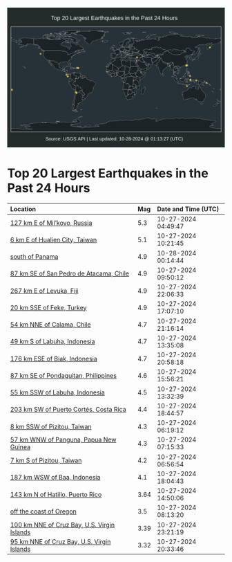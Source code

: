 ![Map](./map.png)

# Top 20 Largest Earthquakes in the Past 24 Hours

| Location | Mag | Date and Time (UTC) |
|:---|:---|:---|
| [127 km E of Mil’kovo, Russia](https://earthquake.usgs.gov/earthquakes/eventpage/us7000nnff) | 5.3 | 10-27-2024 04:49:47 |
| [6 km E of Hualien City, Taiwan](https://earthquake.usgs.gov/earthquakes/eventpage/us7000nngq) | 5.1 | 10-27-2024 10:21:45 |
| [south of Panama](https://earthquake.usgs.gov/earthquakes/eventpage/us7000nnja) | 4.9 | 10-28-2024 00:14:44 |
| [87 km SE of San Pedro de Atacama, Chile](https://earthquake.usgs.gov/earthquakes/eventpage/us7000nngm) | 4.9 | 10-27-2024 09:50:12 |
| [267 km E of Levuka, Fiji](https://earthquake.usgs.gov/earthquakes/eventpage/us7000nnix) | 4.9 | 10-27-2024 22:06:33 |
| [20 km SSE of Feke, Turkey](https://earthquake.usgs.gov/earthquakes/eventpage/us7000nni1) | 4.9 | 10-27-2024 17:07:10 |
| [54 km NNE of Calama, Chile](https://earthquake.usgs.gov/earthquakes/eventpage/us7000nnit) | 4.7 | 10-27-2024 21:16:14 |
| [49 km S of Labuha, Indonesia](https://earthquake.usgs.gov/earthquakes/eventpage/us7000nnhg) | 4.7 | 10-27-2024 13:35:08 |
| [176 km ESE of Biak, Indonesia](https://earthquake.usgs.gov/earthquakes/eventpage/us7000nniq) | 4.7 | 10-27-2024 20:58:18 |
| [87 km SE of Pondaguitan, Philippines](https://earthquake.usgs.gov/earthquakes/eventpage/us7000nnhw) | 4.6 | 10-27-2024 15:56:21 |
| [55 km SSW of Labuha, Indonesia](https://earthquake.usgs.gov/earthquakes/eventpage/us7000nnhf) | 4.5 | 10-27-2024 13:32:39 |
| [203 km SW of Puerto Cortés, Costa Rica](https://earthquake.usgs.gov/earthquakes/eventpage/us7000nnia) | 4.4 | 10-27-2024 18:44:57 |
| [8 km SSW of Pizitou, Taiwan](https://earthquake.usgs.gov/earthquakes/eventpage/us7000nnfp) | 4.3 | 10-27-2024 06:19:12 |
| [57 km WNW of Panguna, Papua New Guinea](https://earthquake.usgs.gov/earthquakes/eventpage/us7000nnfs) | 4.3 | 10-27-2024 07:15:33 |
| [7 km S of Pizitou, Taiwan](https://earthquake.usgs.gov/earthquakes/eventpage/us7000nnfr) | 4.2 | 10-27-2024 06:56:54 |
| [187 km WSW of Baa, Indonesia](https://earthquake.usgs.gov/earthquakes/eventpage/us7000nni8) | 4.1 | 10-27-2024 18:04:43 |
| [143 km N of Hatillo, Puerto Rico](https://earthquake.usgs.gov/earthquakes/eventpage/pr2024301000) | 3.64 | 10-27-2024 14:50:06 |
| [off the coast of Oregon](https://earthquake.usgs.gov/earthquakes/eventpage/us7000nng2) | 3.5 | 10-27-2024 08:13:20 |
| [100 km NNE of Cruz Bay, U.S. Virgin Islands](https://earthquake.usgs.gov/earthquakes/eventpage/pr71463833) | 3.39 | 10-27-2024 23:21:19 |
| [95 km NNE of Cruz Bay, U.S. Virgin Islands](https://earthquake.usgs.gov/earthquakes/eventpage/pr71463828) | 3.32 | 10-27-2024 20:33:46 |
